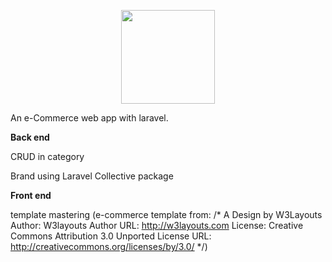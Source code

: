 <p align="center"><img src="https://res.cloudinary.com/dtfbvvkyp/image/upload/v1566331377/laravel-logolockup-cmyk-red.svg" width="150"></p>

An e-Commerce web app with laravel.

<b>Back end</b>

CRUD in category

Brand using Laravel Collective package 


<b>Front end</b>

template mastering
(e-commerce template from: /*
A Design by W3Layouts
Author: W3layouts
Author URL: http://w3layouts.com
License: Creative Commons Attribution 3.0 Unported
License URL: http://creativecommons.org/licenses/by/3.0/
*/)
